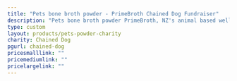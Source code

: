 ```yaml
---
title: "Pets bone broth powder - PrimeBroth Chained Dog Fundraiser"
description: "Pets bone broth powder PrimeBroth, NZ's animal based wellness drink for pets"
type: custom
layout: products/pets-powder-charity
charity: Chained Dog
pgurl: chained-dog
pricesmalllink: ""
pricemediumlink: ""
pricelargelink: ""
---
```

